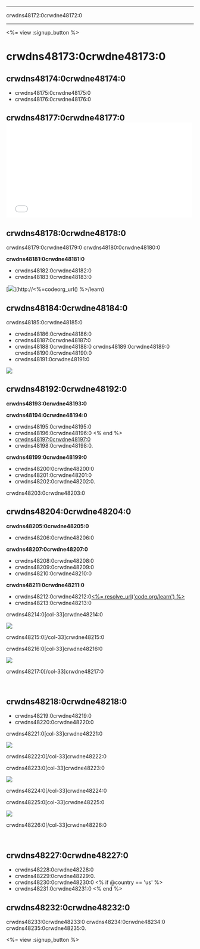* * *

crwdns48172:0crwdne48172:0

* * *

<%= view :signup_button %>

# crwdns48173:0crwdne48173:0

## crwdns48174:0crwdne48174:0

  * crwdns48175:0crwdne48175:0 
  * crwdns48176:0crwdne48176:0

## crwdns48177:0crwdne48177:0 <iframe width="500" height="255" src="//www.youtube.com/embed/tQeSke4hIds" frameborder="0" allowfullscreen></iframe>
## crwdns48178:0crwdne48178:0

crwdns48179:0crwdne48179:0 crwdns48180:0crwdne48180:0

**crwdns48181:0crwdne48181:0**

  * crwdns48182:0crwdne48182:0
  * crwdns48183:0crwdne48183:0

[![](/images/tutorials.png)](http://<%=codeorg_url() %>/learn)

## crwdns48184:0crwdne48184:0

crwdns48185:0crwdne48185:0

  * crwdns48186:0crwdne48186:0
  * crwdns48187:0crwdne48187:0
  * crwdns48188:0crwdne48188:0 crwdns48189:0crwdne48189:0 crwdns48190:0crwdne48190:0
  * crwdns48191:0crwdne48191:0

![](/images/group_ipad.jpg)</a>

## crwdns48192:0crwdne48192:0

**crwdns48193:0crwdne48193:0**

**crwdns48194:0crwdne48194:0**

  * crwdns48195:0crwdne48195:0
  * crwdns48196:0crwdne48196:0 <% end %>
  * [crwdns48197:0crwdne48197:0](https://www.youtube.com/watch?v=6XvmhE1J9PY)
  * crwdns48198:0crwdne48198:0.

**crwdns48199:0crwdne48199:0**

  * crwdns48200:0crwdne48200:0
  * crwdns48201:0crwdne48201:0
  * crwdns48202:0crwdne48202:0.

crwdns48203:0crwdne48203:0

## crwdns48204:0crwdne48204:0

**crwdns48205:0crwdne48205:0**

  * crwdns48206:0crwdne48206:0 

**crwdns48207:0crwdne48207:0**

  * crwdns48208:0crwdne48208:0
  * crwdns48209:0crwdne48209:0
  * crwdns48210:0crwdne48210:0

**crwdns48211:0crwdne48211:0**

  * crwdns48212:0crwdne48212:0[<%= resolve_url('code.org/learn') %>](<%= resolve_url('https://code.org/learn') %>)
  * crwdns48213:0crwdne48213:0

crwdns48214:0[col-33]crwdne48214:0

![](/images/highschoolgirls.jpeg)</a>

crwdns48215:0[/col-33]crwdne48215:0

crwdns48216:0[col-33]crwdne48216:0

![](/images/group_ar.jpg)</a>

crwdns48217:0[/col-33]crwdne48217:0

<p style="clear:both">
  &nbsp;
</p>

## crwdns48218:0crwdne48218:0

  * crwdns48219:0crwdne48219:0
  * crwdns48220:0crwdne48220:0

crwdns48221:0[col-33]crwdne48221:0

![](/images/celebrate2.jpeg)</a>

crwdns48222:0[/col-33]crwdne48222:0

crwdns48223:0[col-33]crwdne48223:0

![](/images/highlight-certificates.jpg)</a>

crwdns48224:0[/col-33]crwdne48224:0

crwdns48225:0[col-33]crwdne48225:0

![](/images/boy-certificate.jpg)</a>

crwdns48226:0[/col-33]crwdne48226:0

<p style="clear:both">
  &nbsp;
</p>

## crwdns48227:0crwdne48227:0

  * crwdns48228:0crwdne48228:0 
  * crwdns48229:0crwdne48229:0.
  * crwdns48230:0crwdne48230:0 <% if @country == 'us' %>
  * crwdns48231:0crwdne48231:0 <% end %>

## crwdns48232:0crwdne48232:0

crwdns48233:0crwdne48233:0 crwdns48234:0crwdne48234:0 crwdns48235:0crwdne48235:0.

<%= view :signup_button %>